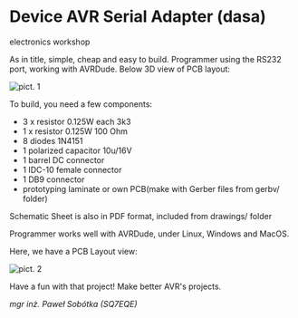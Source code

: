 # Device AVR Serial Adapter (dasa)
electronics workshop

As in title, simple, cheap and easy to build. Programmer using the RS232 port, working with AVRDude. Below 3D view of PCB layout:

![pict. 1](https://github.com/majsterklepka/avr-programmers/raw/master/dasa/drawings/dasa.png "Dasa PCB Layout 3D view")

To build, you need a few components:

- 3 x resistor 0.125W each 3k3
- 1 x resistor 0.125W 100 Ohm
- 8 diodes 1N4151
- 1 polarized capacitor 10u/16V
- 1 barrel DC connector
- 1 IDC-10 female connector
- 1 DB9 connector
- prototyping laminate or own PCB(make with Gerber files from gerbv/ folder)

Schematic Sheet is also in PDF format, included from drawings/ folder

Programmer works well with AVRDude, under Linux, Windows and MacOS.

Here, we have a PCB Layout view:

![pict. 2](https://github.com/majsterklepka/avr-programmers/raw/master/dasa/drawings/dasa-brd.png "PCB Layout View")

Have a fun with that project! Make better AVR's projects.

_mgr inż. Paweł Sobótka (SQ7EQE)_
